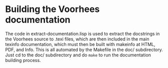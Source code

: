 Building the Voorhees documentation
===================================

The code in extract-documentation.lisp is used to extract the
docstrings in the Voorhees source to .texi files, which are then
included in the main texinfo documentation, which must then be built
with makeinfo at HTML, PDF, and Info. This is all automated by the
Makefile in the doc/ subdirectory. Just cd to the doc/ subdirectory
and do `make` to run the documentation building process.
